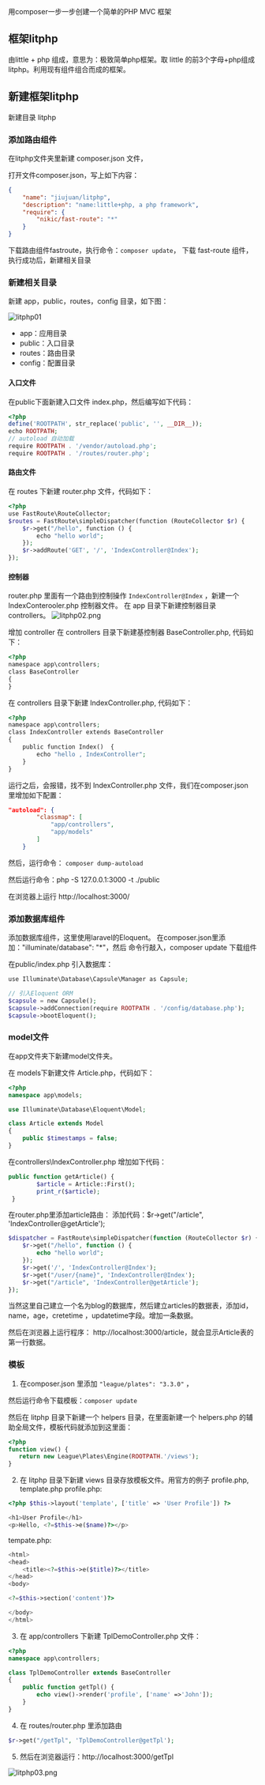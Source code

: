 用composer一步一步创建一个简单的PHP MVC 框架

## 框架litphp

由little + php 组成，意思为：极致简单php框架。取 little 的前3个字母+php组成 litphp。利用现有组件组合而成的框架。

## 新建框架litphp
新建目录 litphp

### 添加路由组件
在litphp文件夹里新建 composer.json 文件， 

打开文件composer.json，写上如下内容：
```json
{
    "name": "jiujuan/litphp",
    "description": "name:little+php, a php framework",
    "require": {
        "nikic/fast-route": "*"
    }
}
```
下载路由组件fastroute，执行命令：`composer update`，
下载 fast-route 组件，执行成功后，新建相关目录

### 新建相关目录
新建 app，public，routes，config 目录，如下图：

![litphp01](./public/imgs/litphp01.png)
- app：应用目录
- public：入口目录
- routes：路由目录
- config：配置目录

#### 入口文件
在public下面新建入口文件 index.php，然后编写如下代码：
```PHP
<?php
define('ROOTPATH', str_replace('public', '', __DIR__));
echo ROOTPATH;
// autoload 自动加载
require ROOTPATH . '/vendor/autoload.php';
require ROOTPATH . '/routes/router.php';
```

#### 路由文件
在 routes 下新建 router.php 文件，代码如下：
```php
<?php
use FastRoute\RouteCollector;
$routes = FastRoute\simpleDispatcher(function (RouteCollector $r) {
    $r->get("/hello", function () {
        echo "hello world";
    });
    $r->addRoute('GET', '/', 'IndexController@Index');
});
```

#### 控制器
router.php 里面有一个路由到控制操作 `IndexController@Index` ，新建一个IndexConterooler.php 控制器文件。
在 app 目录下新建控制器目录controllers。
![litphp02.png](./public/imgs/litphp01.png)

增加 controller
在 controllers 目录下新建基控制器 BaseController.php, 代码如下：

```php
<?php
namespace app\controllers;
class BaseController
{
}
```

在 controllers 目录下新建 IndexController.php, 代码如下：
```PHP
<?php
namespace app\controllers;
class IndexController extends BaseController
{
    public function Index()  {
        echo "hello , IndexController";
    }
}
```

运行之后，会报错，找不到 IndexController.php 文件，我们在composer.json 里增加如下配置：
```json
"autoload": {
        "classmap": [
            "app/controllers",
            "app/models"
        ]
    }
```
然后，运行命令： `composer dump-autoload`

然后运行命令：php -S 127.0.0.1:3000 -t ./public

在浏览器上运行 http://localhost:3000/

### 添加数据库组件
添加数据库组件，这里使用laravel的Eloquent。
在composer.json里添加："illuminate/database": "*"，然后 命令行敲入，composer update 下载组件

 在public/index.php 引入数据库：
```php
use Illuminate\Database\Capsule\Manager as Capsule;

// 引入Eloquent ORM
$capsule = new Capsule();
$capsule->addConnection(require ROOTPATH . '/config/database.php');
$capsule->bootEloquent();
```

### model文件
 在app文件夹下新建model文件夹。

 在 models下新建文件 Article.php，代码如下：
```php
<?php
namespace app\models;

use Illuminate\Database\Eloquent\Model;

class Article extends Model
{
    public $timestamps = false;
}
```

在controllers\IndexController.php 增加如下代码：
```php
public function getArticle() {
        $article = Article::First();
        print_r($article);
 }
```

在router.php里添加article路由：
添加代码：$r->get("/article", 'IndexController@getArticle');

```php
$dispatcher = FastRoute\simpleDispatcher(function (RouteCollector $r) {
    $r->get("/hello", function () {
        echo "hello world";
    });
    $r->get('/', 'IndexController@Index');
    $r->get("/user/{name}", 'IndexController@Index');
    $r->get("/article", 'IndexController@getArticle');
});
```
当然这里自己建立一个名为blog的数据库，然后建立articles的数据表，添加id，name，age，cretetime ，updatetime字段。增加一条数据。

然后在浏览器上运行程序： http://localhost:3000/article，就会显示Article表的第一行数据。

### 模板
1. 在composer.json 里添加 `"league/plates": "3.3.0"` ，

然后运行命令下载模板：`composer update`

然后在 litphp 目录下新建一个 helpers 目录，在里面新建一个 helpers.php 的辅助全局文件，模板代码就添加到这里面：
```php
<?php
function view() {    
   return new League\Plates\Engine(ROOTPATH.'/views');
}
```

2. 在 litphp 目录下新建 views 目录存放模板文件。用官方的例子 profile.php, template.php
profile.php:
```php
<?php $this->layout('template', ['title' => 'User Profile']) ?>

<h1>User Profile</h1>
<p>Hello, <?=$this->e($name)?></p>
```
tempate.php:
```php
<html>
<head>
    <title><?=$this->e($title)?></title>
</head>
<body>

<?=$this->section('content')?>

</body>
</html>
```

3. 在 app/controllers 下新建 TplDemoController.php 文件：
```php
<?php
namespace app\controllers;

class TplDemoController extends BaseController
{
    public function getTpl() {
        echo view()->render('profile', ['name' =>'John']);
    }
}
```

4. 在 routes/router.php 里添加路由
```php
$r->get("/getTpl", 'TplDemoController@getTpl');
```

5. 然后在浏览器运行：http://localhost:3000/getTpl

![litphp03.png](./public/imgs/litphp03.png)

